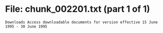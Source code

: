 ﻿# File: chunk_002201.txt (part 1 of 1)
```
Downloads Access downloadable documents for version effective 15 June 1995 - 30 June 1995
```

